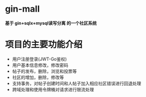 # gin-mall

**基于 gin+sqlx+mysql读写分离 的一个社区系统**
# 项目的主要功能介绍

- 用户注册登录(JWT-Go鉴权)
- 用户基本信息修改，修改密码
- 帖子的发布，删除，浏览和投票等
- 社区的增加，删除，修改等
- 支持事务，对帖子创建时间和人帖子加入相应社区错误进行回退处理
- 跨域处理和使用令牌桶对请求进行限流处理
